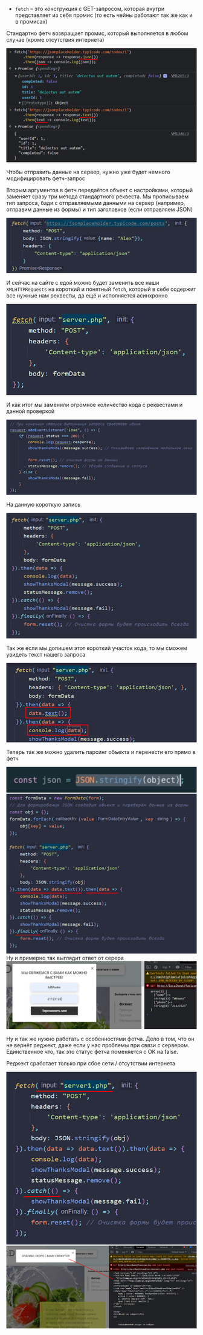 
- `fetch` – это конструкция с GET-запросом, которая внутри представляет из себя промис (то есть чейны работают так же как и в промисах)

Стандартно фетч возвращает промис, который выполняется в любом случае (кроме отсутствия интернета)

![](_png/Pasted%20image%2020220909181020.png)

Чтобы отправить данные на сервер, нужно уже будет немного модифицировать фетч-запрос

Вторым аргументов в фетч передаётся объект с настройками, который заменяет сразу три метода стандартного реквеста. Мы прописываем тип запроса, бади с отправляемыми данными на сервер (например, отправим данные из формы) и тип заголовков (если отправляем JSON)

![](_png/Pasted%20image%2020220909181024.png)

И сейчас на сайте с едой можно будет заменить все наши `XMLHTTPRequests` на короткий и понятный `fetch`, который в себе содержит все нужные нам реквесты, да ещё и исполняется асинхронно

![](_png/Pasted%20image%2020220909181030.png)

И как итог мы заменили огромное количество кода с реквестами и данной проверкой

![](_png/Pasted%20image%2020220909181035.png)

На данную короткую запись

![](_png/Pasted%20image%2020220909181040.png)

Так же если мы допишем этот короткий участок кода, то мы сможем увидеть текст нашего запроса

![](_png/Pasted%20image%2020220909181045.png)

Теперь так же можно удалить парсинг объекта и перенести его прямо в фетч

![](_png/Pasted%20image%2020220909181050.png)
![](_png/Pasted%20image%2020220909181055.png)
Ну и примерно так выглядит ответ от серера
![](_png/Pasted%20image%2020220909181100.png)

Ну и так же нужно работать с особенностями фетча. Дело в том, что он не вернёт реджект, даже если у нас проблемы при связи с сервером. Единственное что, так это статус фетча поменяется с ОК на false.

Реджект сработает только при сбое сети / отсутствии интернета

![](_png/Pasted%20image%2020220909181105.png)
![](_png/Pasted%20image%2020220909181110.png)